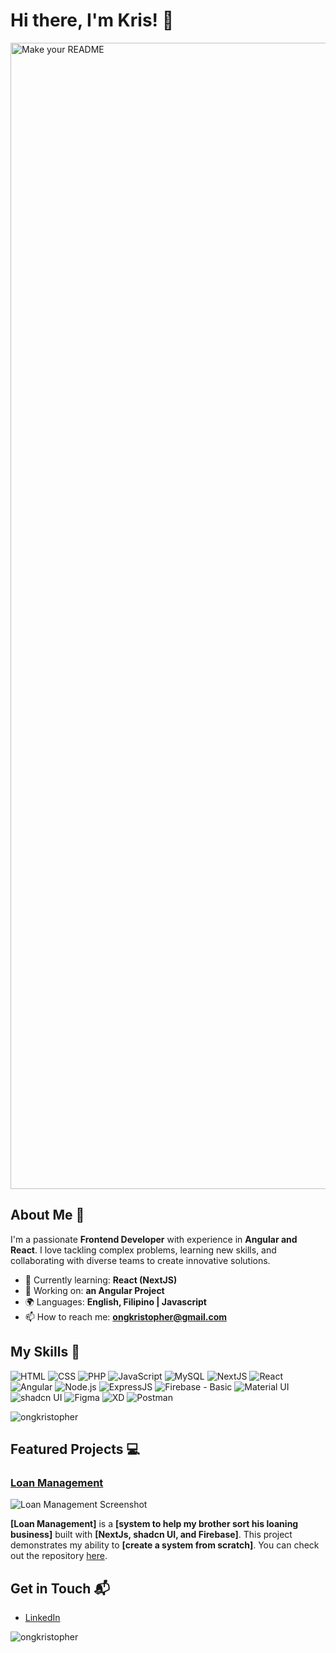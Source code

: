 # Hi there, I'm Kris! 👋

<img width="1834" alt="Make your README" src="https://github.com/ongkristopher/ongkristopher/assets/19937333/e7acf2fd-1775-44be-a7fa-0703baaacfc4">


## About Me 🚀

I'm a passionate **Frontend Developer** with experience in **Angular and React**. I love tackling complex problems, learning new skills, and collaborating with diverse teams to create innovative solutions.

- 🌱 Currently learning: **React (NextJS)**
- 🔭 Working on: **an Angular Project**
- 🌍 Languages: **English, Filipino | Javascript**
- 📫 How to reach me: **ongkristopher@gmail.com**

## My Skills 🧠

![HTML](https://img.shields.io/badge/-HTML-E34F26?style=flat-square&logo=html5&logoColor=white)
![CSS](https://img.shields.io/badge/-CSS-1572B6?style=flat-square&logo=css3&logoColor=white)
![PHP](https://img.shields.io/badge/PHP-777BB4?style=for-the-badge&logo=php&logoColor=white)
![JavaScript](https://img.shields.io/badge/-JavaScript-F7DF1E?style=flat-square&logo=javascript&logoColor=black)
![MySQL](https://img.shields.io/badge/MySQL-005C84?style=for-the-badge&logo=mysql&logoColor=white)
![NextJS](https://img.shields.io/badge/next%20js-000000?style=for-the-badge&logo=nextdotjs&logoColor=white)
![React](https://img.shields.io/badge/-React-61DAFB?style=flat-square&logo=react&logoColor=black)
![Angular](https://img.shields.io/badge/Angular-DD0031?style=for-the-badge&logo=angular&logoColor=white)
![Node.js](https://img.shields.io/badge/-Node.js-339933?style=flat-square&logo=node.js&logoColor=white)
![ExpressJS](https://img.shields.io/badge/Express%20js-000000?style=for-the-badge&logo=express&logoColor=white)
![Firebase - Basic](https://img.shields.io/badge/firebase-ffca28?style=for-the-badge&logo=firebase&logoColor=black)
![Material UI](https://img.shields.io/badge/Material%20UI-007FFF?style=for-the-badge&logo=mui&logoColor=white)
![shadcn UI](https://img.shields.io/badge/shadcn%2Fui-000000?style=for-the-badge&logo=shadcnui&logoColor=white)
![Figma](https://img.shields.io/badge/Figma-F24E1E?style=for-the-badge&logo=figma&logoColor=white)
![XD](https://img.shields.io/badge/Adobe%20XD-470137?style=for-the-badge&logo=Adobe%20XD&logoColor=#FF61F6)
![Postman](https://img.shields.io/badge/Postman-FF6C37?style=for-the-badge&logo=Postman&logoColor=white)

<p><img align="center" src="https://github-readme-stats.vercel.app/api/top-langs?username=ongkristopher&show_icons=true&locale=en&layout=compact" alt="ongkristopher" /></p>

## Featured Projects 💻

### [Loan Management](Loan_Management_link)

![Loan Management Screenshot](Loan_Management_screenshot_url)

**[Loan Management]** is a **[system to help my brother sort his loaning business]** built with **[NextJs, shadcn UI, and Firebase]**. This project demonstrates my ability to **[create a system from scratch]**. You can check out the repository [here](Loan_Management_link).

## Get in Touch 📬
- [LinkedIn](https://www.linkedin.com/in/ongkristopher/)
<p align="left"> <img src="https://komarev.com/ghpvc/?username=ongkristopher&label=Profile%20views&color=0e75b6&style=flat" alt="ongkristopher" /> </p>
